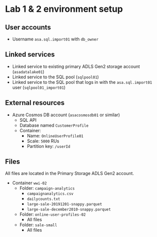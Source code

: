 # Lab 1 & 2 environment setup

## User accounts

* Username `asa.sql.import01` with `db_owner`

## Linked services

* Linked service to existing primary ADLS Gen2 storage account (`asadatalake01`)
* Linked service to the SQL pool (`sqlpool01`)
* Linked service to the SQL pool that logs in with the `asa.sql.import01` user (`sqlpool01_import01`)

## External resources

* Azure Cosmos DB account (`asacosmosdb01` or similar)
  * SQL API
  * Database named `CustomerProfile`
  * Container:
    * Name: `OnlineUserProfile01`
    * Scale: `5000` RUs
    * Partition key: `/userId`

## Files

All files are located in the Primary Storage ADLS Gen2 account.

* Container `wwi-02`
  * Folder: `campaign-analytics`
    * `campaignanalytics.csv`
    * `dailycounts.txt`
    * `large-sale-20191201-snappy.parquet`
    * `large-sale-december2010-snappy.parquet`
  * Folder: `online-user-profiles-02`
    * All files
  * Folder: `sale-small`
    * All files
